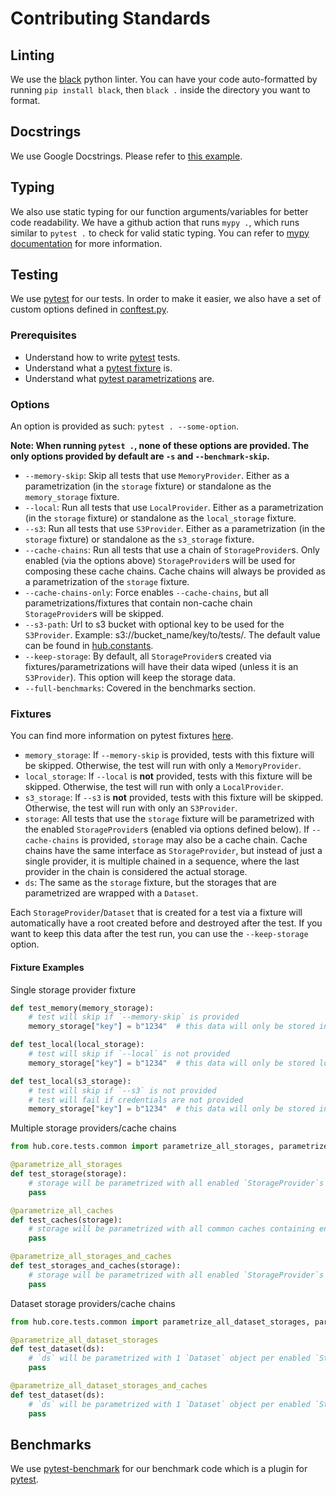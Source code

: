 # Contributing Standards

## Linting
We use the [black](https://pypi.org/project/black/) python linter. You can have your code auto-formatted by running `pip install black`, then `black .` inside the directory you want to format.

## Docstrings
We use Google Docstrings. Please refer to [this example](https://sphinxcontrib-napoleon.readthedocs.io/en/latest/example_google.html).

## Typing
We also use static typing for our function arguments/variables for better code readability. We have a github action that runs `mypy .`, which runs similar to `pytest .` to check for valid static typing. You can refer to [mypy documentation](https://mypy.readthedocs.io/en/stable/) for more information.

## Testing
We use [pytest](https://docs.pytest.org/en/6.2.x/) for our tests. In order to make it easier, we also have a set of custom options defined in [conftest.py](conftest.py).


### Prerequisites
- Understand how to write [pytest](https://docs.pytest.org/en/6.2.x/) tests.
- Understand what a [pytest fixture](https://docs.pytest.org/en/6.2.x/fixture.html) is.
- Understand what [pytest parametrizations](https://docs.pytest.org/en/6.2.x/parametrize.html) are.


### Options
An option is provided as such: `pytest . --some-option`.

**Note: When running `pytest .`, none of these options are provided. The only options provided by default are `-s` and `--benchmark-skip`.**

- `--memory-skip`: Skip all tests that use `MemoryProvider`. Either as a parametrization (in the `storage` fixture) or standalone as the `memory_storage` fixture.
- `--local`: Run all tests that use `LocalProvider`. Either as a parametrization (in the `storage` fixture) or standalone as the `local_storage` fixture.
- `--s3`: Run all tests that use `S3Provider`. Either as a parametrization (in the `storage` fixture) or standalone as the `s3_storage` fixture.
- `--cache-chains`: Run all tests that use a chain of `StorageProvider`s. Only enabled (via the options above) `StorageProvider`s will be used for composing these cache chains. Cache chains will always be provided as a parametrization of the `storage` fixture.
- `--cache-chains-only`: Force enables `--cache-chains`, but all parametrizations/fixtures that contain non-cache chain `StorageProvider`s will be skipped.
- `--s3-path`: Url to s3 bucket with optional key to be used for the `S3Provider`. Example: s3://bucket_name/key/to/tests/. The default value can be found in [hub.constants](hub/constants.py).
- `--keep-storage`: By default, all `StorageProvider`s created via fixtures/parametrizations will have their data wiped (unless it is an `S3Provider`). This option will keep the storage data.
- `--full-benchmarks`: Covered in the benchmarks section.


### Fixtures
You can find more information on pytest fixtures [here](https://docs.pytest.org/en/6.2.x/fixture.html).

- `memory_storage`: If `--memory-skip` is provided, tests with this fixture will be skipped. Otherwise, the test will run with only a `MemoryProvider`.
- `local_storage`: If `--local` is **not** provided, tests with this fixture will be skipped. Otherwise, the test will run with only a `LocalProvider`.
- `s3_storage`: If `--s3` is **not** provided, tests with this fixture will be skipped. Otherwise, the test will run with only an `S3Provider`.
- `storage`: All tests that use the `storage` fixture will be parametrized with the enabled `StorageProvider`s (enabled via options defined below). If `--cache-chains` is provided, `storage` may also be a cache chain. Cache chains have the same interface as `StorageProvider`, but instead of just a single provider, it is multiple chained in a sequence, where the last provider in the chain is considered the actual storage.
- `ds`: The same as the `storage` fixture, but the storages that are parametrized are wrapped with a `Dataset`.

Each `StorageProvider`/`Dataset` that is created for a test via a fixture will automatically have a root created before and destroyed after the test. If you want to keep this data after the test run, you can use the `--keep-storage` option. 


#### Fixture Examples


Single storage provider fixture
```python
def test_memory(memory_storage):
    # test will skip if `--memory-skip` is provided
    memory_storage["key"] = b"1234"  # this data will only be stored in memory

def test_local(local_storage):
    # test will skip if `--local` is not provided
    memory_storage["key"] = b"1234"  # this data will only be stored locally

def test_local(s3_storage):
    # test will skip if `--s3` is not provided
    # test will fail if credentials are not provided
    memory_storage["key"] = b"1234"  # this data will only be stored in s3
```

Multiple storage providers/cache chains
```python
from hub.core.tests.common import parametrize_all_storages, parametrize_all_caches, parametrize_all_storages_and_caches

@parametrize_all_storages
def test_storage(storage):
    # storage will be parametrized with all enabled `StorageProvider`s
    pass

@parametrize_all_caches
def test_caches(storage):
    # storage will be parametrized with all common caches containing enabled `StorageProvider`s
    pass

@parametrize_all_storages_and_caches
def test_storages_and_caches(storage):
    # storage will be parametrized with all enabled `StorageProvider`s and common caches containing enabled `StorageProvider`s
    pass
```


Dataset storage providers/cache chains
```python
from hub.core.tests.common import parametrize_all_dataset_storages, parametrize_all_dataset_storages_and_caches

@parametrize_all_dataset_storages
def test_dataset(ds):
    # `ds` will be parametrized with 1 `Dataset` object per enabled `StorageProvider`
    pass

@parametrize_all_dataset_storages_and_caches
def test_dataset(ds):
    # `ds` will be parametrized with 1 `Dataset` object per enabled `StorageProvider` and all cache chains containing enabled `StorageProvider`s
    pass
```


## Benchmarks
We use [pytest-benchmark](https://pytest-benchmark.readthedocs.io/en/latest/usage.html) for our benchmark code which is a plugin for [pytest](https://docs.pytest.org/en/6.2.x/).

